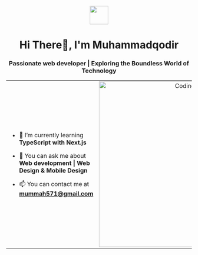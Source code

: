 <p align="center"><picture align="center"><img align="center" src = "https://github.com/7oSkaaa/7oSkaaa/blob/main/Images/about_me.gif?raw=true" width = 50px></picture></p>
<h1 align="center">Hi There👋, I'm Muhammadqodir </h1>
<h3 align="center">Passionate web developer | Exploring the Boundless World of Technology</h3>

<table align="center">
<tr border="none">
<td width="50%" align="left">
  
- 🌱 I’m currently learning **TypeScript with Next.js**

- 💬 You can ask me about **Web development | Web Design & Mobile Design**

- 📫 You can contact me at **mummah571@gmail.com**
</td>

<td width="50%" align="center">
   <img align="center" alt="Coding" width="450" src="https://repository-images.githubusercontent.com/588181932/e36ec678-7984-4cdd-8e4c-a3932772ff8e">
  </td>
</tr>
</table>
